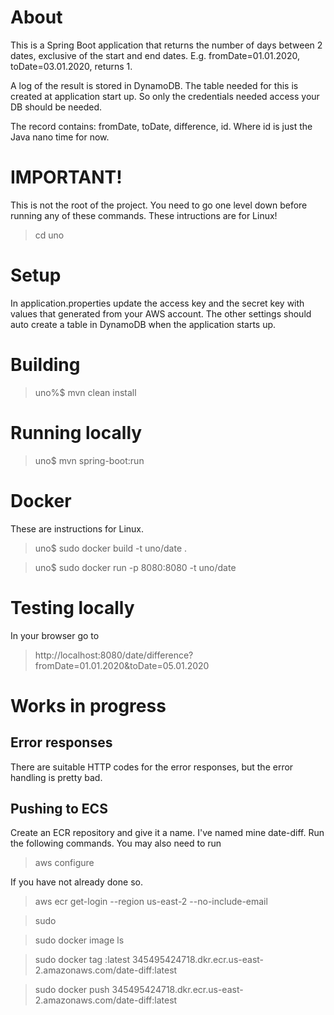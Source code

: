 # About

This is a Spring Boot application that returns the number of days between 2 dates, exclusive of the start and end dates.
E.g. fromDate=01.01.2020, toDate=03.01.2020, returns 1. 

A log of the result is stored in DynamoDB. The table needed for this is created at application start up. 
So only the credentials needed access your DB should be needed.

The record contains: fromDate, toDate, difference, id.
Where id is just the Java nano time for now.

# IMPORTANT!

This is not the root of the project.
You need to go one level down before running any of these commands.
These intructions are for Linux!

> cd uno 

# Setup

In application.properties update the access key and the secret key with values that generated from your AWS account.
The other settings should auto create a table in DynamoDB when the application starts up.

# Building
> uno%$ mvn clean install

# Running locally
> uno$ mvn spring-boot:run 

# Docker

These are instructions for Linux.

> uno$ sudo docker build -t uno/date .

> uno$ sudo docker run -p 8080:8080 -t uno/date

# Testing locally

In your browser go to

> http://localhost:8080/date/difference?fromDate=01.01.2020&toDate=05.01.2020

# Works in progress

## Error responses

There are suitable HTTP codes for the error responses, but the error handling is pretty bad.

## Pushing to ECS

Create an ECR repository and give it a name. I've named mine date-diff.
Run the following commands. You may also need to run

> aws configure

If you have not already done so.

> aws ecr get-login --region us-east-2 --no-include-email

> sudo <output of above>

> sudo docker image ls

> sudo docker tag <image>:latest 345495424718.dkr.ecr.us-east-2.amazonaws.com/date-diff:latest

> sudo docker push 345495424718.dkr.ecr.us-east-2.amazonaws.com/date-diff:latest

